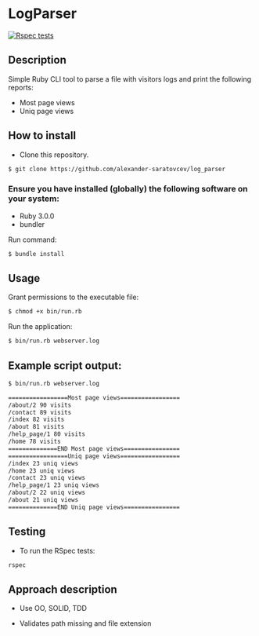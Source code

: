 # LogParser

[![Rspec tests](https://github.com/alexander-saratovcev/log_parser/actions/workflows/tests.yaml/badge.svg)](https://github.com/alexander-saratovcev/log_parser/actions/workflows/tests.yaml)

## Description

Simple Ruby CLI tool to parse a file with visitors logs and print the following reports:

* Most page views
* Uniq page views

## How to install

* Clone this repository.

```bash
$ git clone https://github.com/alexander-saratovcev/log_parser
```

### Ensure you have installed (globally) the following software on your system:

* Ruby 3.0.0
* bundler

Run command:

```bash
$ bundle install
```

## Usage

Grant permissions to the executable file:

```bash
$ chmod +x bin/run.rb
```

Run the application:

```bash
$ bin/run.rb webserver.log
```

## Example script output:

```bash
$ bin/run.rb webserver.log

=================Most page views=================
/about/2 90 visits
/contact 89 visits
/index 82 visits
/about 81 visits
/help_page/1 80 visits
/home 78 visits
==============END Most page views================
=================Uniq page views=================
/index 23 uniq views
/home 23 uniq views
/contact 23 uniq views
/help_page/1 23 uniq views
/about/2 22 uniq views
/about 21 uniq views
==============END Uniq page views================
```

## Testing

* To run the RSpec tests:

```bash
rspec
```

## Approach description

* Use OO, SOLID, TDD

* Validates path missing and file extension
